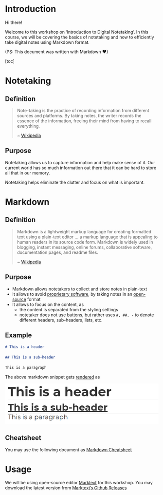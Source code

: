 # Introduction

Hi there!

Welcome to this workshop on ‘Introduction to Digital Notetaking’. In this course, we will be covering the basics of notetaking and how to efficiently take digital notes using Markdown format.

(PS: This document was written with Markdown ❤)

[toc]

# Notetaking

## Definition

> Note-taking is the practice of recording information from different sources and platforms. By taking notes, the writer records the essence of the information, freeing their mind from having to recall everything.
>
> ~ [Wikipedia](https://en.wikipedia.org/wiki/Note-taking)

## Purpose

Notetaking allows us to capture information and help make sense of it. Our current world has so much information out there that it can be hard to store all that in our memory.

Notetaking helps eliminate the clutter and focus on what is important.

# Markdown

## Definition

> Markdown is a lightweight markup language for creating formatted text using a plain-text editor … a markup language that is appealing to human readers in its source code form. Markdown is widely used in blogging, instant messaging, online forums, collaborative software, documentation pages, and readme files.
>
> ~ [Wikipedia](https://en.wikipedia.org/wiki/Markdown)

## Purpose

- Markdown allows notetakers to collect and store notes in plain-text
- It allows to avoid [proprietary software](https://en.wikipedia.org/wiki/Proprietary_software), by taking notes in an [open-source](https://en.wikipedia.org/wiki/Open_source) format
- It allows to focus on the content, as
  - the content is separated from the styling settings
  - notetaker does not use buttons, but rather uses `#, ##, -` to denote different headers, sub-headers, lists, etc.

## Example

```markdown
# This is a header

## This is a sub-header

This is a paragraph
```

The above markdown snippet gets [rendered](https://en.wikipedia.org/wiki/Rendering_(computer_graphics)) as

![example](assets/example.png)

## Cheatsheet

You may use the following document as [Markdown Cheatsheet](02_markdown_cheatsheet.pdf)

# Usage

We will be using open-source editor [Marktext](https://github.com/marktext/marktext) for this workshop. You may download the latest version from [Marktext’s Github Releases](https://github.com/marktext/marktext/releases)
